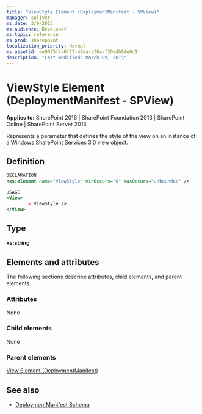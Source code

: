 ```yaml
---
title: "ViewStyle Element (DeploymentManifest - SPView)"
manager: soliver
ms.date: 3/9/2015
ms.audience: Developer
ms.topic: reference
ms.prod: sharepoint
localization_priority: Normal
ms.assetid: ee00f5f4-6f12-48da-a30a-f20edb94e0d1
description: "Last modified: March 09, 2015"
---
```


# ViewStyle Element (DeploymentManifest - SPView)

**Applies to:** SharePoint 2016 | SharePoint Foundation 2013 | SharePoint Online | SharePoint Server 2013 
  
Represents a parameter that defines the style of the view on an instance of a Windows SharePoint Services 3.0 view object.

## Definition

```XML
DECLARATION
<xs:element name="ViewStyle" minOccurs="0" maxOccurs="unbounded" />

USAGE
<View>
        < ViewStyle />
</View>

```

## Type

**xs:string**
  
## Elements and attributes

The following sections describe attributes, child elements, and parent elements.

### Attributes

None
   
### Child elements

None
   
### Parent elements

[View Element (DeploymentManifest)](view-element-deploymentmanifest.md)
   
## See also

- [DeploymentManifest Schema](deploymentmanifest-schema.md)

